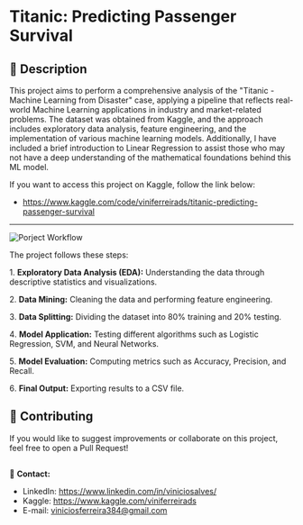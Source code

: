 
# Titanic: Predicting Passenger Survival

## 📌 **Description**  
This project aims to perform a comprehensive analysis of the "Titanic - Machine Learning from Disaster" case, applying a pipeline that reflects real-world Machine Learning applications in industry and market-related problems. The dataset was obtained from Kaggle, and the approach includes exploratory data analysis, feature engineering, and the implementation of various machine learning models. Additionally, I have included a brief introduction to Linear Regression to assist those who may not have a deep understanding of the mathematical foundations behind this ML model.

If you want to access this project on Kaggle, follow the link below: 
- https://www.kaggle.com/code/viniferreirads/titanic-predicting-passenger-survival

---
![Porject Workflow](https://github.com/user-attachments/assets/5fa115b2-102e-46d8-adaf-bedafb57b0b2)

The project follows these steps:  

1️. **Exploratory Data Analysis (EDA):** Understanding the data through descriptive statistics and visualizations.

2️. **Data Mining:** Cleaning the data and performing feature engineering.  

3️. **Data Splitting:** Dividing the dataset into 80% training and 20% testing.  

4️. **Model Application:** Testing different algorithms such as Logistic Regression, SVM, and Neural Networks.  

5️. **Model Evaluation:** Computing metrics such as Accuracy, Precision, and Recall.  

6️. **Final Output:** Exporting results to a CSV file.  

## 🤝 **Contributing**  

If you would like to suggest improvements or collaborate on this project, feel free to open a Pull Request!  

##
📧 **Contact:** 
- LinkedIn: https://www.linkedin.com/in/viniciosalves/  
- Kaggle: https://www.kaggle.com/viniferreirads
- E-mail: viniciosferreira384@gmail.com
  



